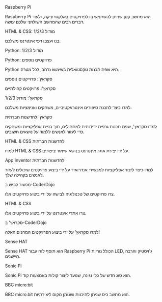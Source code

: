 Raspberry Pi

Raspberry Pi הוא מחשב קטן שניתן להשתמש בו לפרויקטים באלקטרוניקה, ולעוד דברים רבים שהמחשב השולחני שלכם עושה.

HTML & CSS: מודול 1/2/3

בנו ועצבו דפי אינטרנט משלכם.

Python: מודול 1/2/3

Python: פרויקטים נוספים

Python היא שפת תכנות טקסטואלית בשימוש נרחב, לכל מטרה.

סקראץ': פרוייקטים נוספים

סקראץ': פרויקטים קהילתיים

סקראץ': מודול 1/2/3

למדו כיצד לתכנת סיפורים אינטראקטיביים, משחקים ואנימציות משלכם.

סקראץ' לחדשנות חברתית

למדו סקראץ', שפת תכנות גרפית ידידותית למתחילים, תוך בניית אפליקציות ומשחקים כדי לעזור לאנשים ללמוד על נושאים חשובים.

HTML & CSS לחדשנות חברתית

למדו HTML & CSS על ידי יצירת אתר אינטרנט בנושא שימור ציפורים.

App Inventor לחדשנות חברתית

למדו כיצד ליצור אפליקציות למכשירי אנדרואיד על ידי ביצוע פרויקטים שיכולים לעזור לאנשים בקהילה שלך.

מכשור לביש ב-CoderDojo

צרו פרויקטים של טכנולוגיה לבישה על ידי ביצוע פרויקטים אלו.

HTML & CSS

צרו אתרי אינטרנט על ידי ביצוע פרויקטים אלו.

סקראץ' ב-CoderDojo

למדו סקראץ' על ידי ביצוע הפרויקטים המהנים האלה!

Sense HAT

Sense HAT הוא תוסף לוח עבור Raspberry Pi הכולל נוריות LED, ג'ויסטיק והרבה חיישנים.

Sonic Pi

Sonic Pi הוא סוג חדש של כלי נגינה, שנועד ליצור קולות באמצעות קוד.

BBC micro:bit

BBC micro:bit הוא מחשב כיס שניתן לתיכנות ושנותן מקום ליצירתיות.
